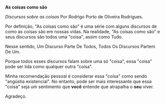 **As coisas como são**

_Discursos sobre as coisas_
Por Rodrigo Porto de Oliveira Rodrigues.

Por definição, "As coisas como são" é uma série com alguns discursos de como as coisas são em nossas vidas.
Na realidade, "As coisas como são" e seus discursos são todos uma "coisa", assim como Tudo.

Nesse sentido, Um Discurso Parte De Todos, Todos Os Discursos Partem De Um.

Porque todos esses discursos falam sobre uma só "coisa", essa "coisa" pode ser lida como qualquer outra "coisa".

Minha recomendação pessoal é considerar essa "coisa" como sendo "angústia existencial". No entanto, pode ser mais interessante que essa "coisa" seja um sentimento que **você** entende que atrapalha o **seu** viver.

Agradeço.
